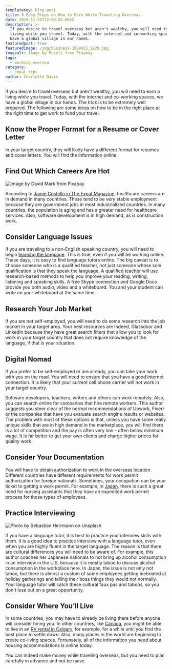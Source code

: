 ```yaml
---
templateKey: blog-post
title: 8 Easy Steps on How to Earn While Traveling Overseas
date: 2019-11-25T12:08:52.604Z
description: >-
  If you desire to travel overseas but aren't wealthy, you will need to earn a
  living while you travel. Today, with the internet and co-working spaces, we
  have a global village in our hands.
featuredpost: true
featuredimage: /img/business-1868015_1920.jpg
imagealt: Image by Pexels from Pixabay
tags:
  - working oversea
category:
  - expat tips
author: Charlotte Davis
---
```

If you desire to travel overseas but aren't wealthy, you will need to earn a living while you travel. Today, with the internet and co-working spaces, we have a global village in our hands. The trick is to be extremely well prepared. The following are some ideas on how to be in the right place at the right time to get work to fund your travel.

## Know the Proper Format for a Resume or Cover Letter

In your target country, they will likely have a different format for resumes and cover letters. You will find the information online.

## Find Out Which Careers Are Hot

![](/img/medicine-91754_1920.jpg "Image by David Mark from Pixabay")

According to [Jamie Costello in The Expat Magazine](https://www.thexpatmagazine.com/blog/2019-08-17-5-jobs-titles-and-careers-that-have-the-most-demand-overseas/), healthcare careers are in demand in many countries. These tend to be very stable employment because they are government jobs in most industrialized countries. In many countries, the population is aging and has a greater need for healthcare services. Also, software development is in high demand, as is construction work.

## Consider Language Issues

If you are traveling to a non-English speaking country, you will need to begin [learning the language](https://www.thexpatmagazine.com/blog/2019-06-20-to-learn-or-not-to-learn-the-local-language/). This is true, even if you will be working online. These days, it is easy to find language tutors online. The big caveat is to choose someone who is a qualified teacher, not just someone whose sole qualification is that they speak the language. A qualified teacher will use research-based methods to help you improve your reading, writing, listening and speaking skills. A free Skype connection and Google Docs provide you both audio, video and a whiteboard. You and your student can write on your whiteboard at the same time.

## Research Your Job Market

If you are not self-employed, you will need to do some research into the job market in your target area. Your best resources are Indeed, Glassdoor and LinkedIn because they have great search filters that allow you to look for work in your target country that does not require knowledge of the language, if that is your situation.

## Digital Nomad

If you prefer to be self-employed or are already, you can take your work with you on the road. You will need to ensure that you have a good internet connection. It is likely that your current cell phone carrier will not work in your target country.

Software developers, teachers, writers and others can work remotely. Also, you can search online for companies that hire remote workers. This author suggests you steer clear of the normal recommendations of Upwork, Fiverr or the companies that have you evaluate search engine results or websites. The problem with most of these options is that, unless you have some really unique skills that are in high demand in the marketplace, you will find there is a lot of competition and the pay is often very low – often below minimum wage. It is far better to get your own clients and charge higher prices for quality work.

## Consider Your Documentation

You will have to obtain authorization to work in the overseas location. Different countries have different requirements for work permit authorization for foreign nationals. Sometimes, your occupation can be your ticket to getting a work permit. For example, in [Japan](https://www.japan.go.jp/), there is such a great need for nursing assistants that they have an expedited work permit process for those types of employees.

## Practice Interviewing

![](/img/sebastian-herrmann-nbtidofkgo8-unsplash.jpg "Photo by Sebastian Herrmann on Unsplash")

If you have a language tutor, it is best to practice your interview skills with them. It is a good idea to practice interview with a language tutor, even when you are highly fluent in the target language. The reason is that there are cultural differences you will need to be aware of. For example, this author coaches her Japanese nationals to not bring up alcohol consumption in an interview in the U.S. because it is mostly taboo to discuss alcohol consumption in the workplace here. In Japan, the issue is not only not taboo, but there is almost a custom of some employees getting inebriated at holiday gatherings and telling their boss things they would not normally. Your language tutor will catch these cultural faux pas and taboos, so you don't lose out on a great opportunity.

## Consider Where You’ll Live

In some countries, you may have to already be living there before anyone will consider hiring you. In other countries, like [Canada](https://www.canada.ca/en.html), you might be able to live in an [RV rental in Calgary](https://www.motorhomerepublic.com/canada/calgary-rv-rental), for example, for a while until you find the best place to settle down. Also, many places in the world are beginning to create co-living spaces. Fortunately, all of the information you need about housing accommodations is online today.

You can indeed make money while traveling overseas, but you need to plan carefully in advance and not be naive.
